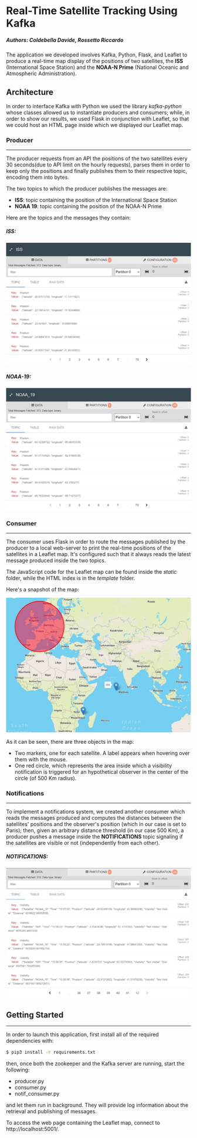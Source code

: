 # Real-Time Satellite Tracking Using Kafka

##### Authors: Coldebella Davide, Rossetto Riccardo

The application we developed involves Kafka, Python, Flask, and Leaflet to produce a real-time map display of the positions of two satellites, the **ISS** (International Space Station) and the **NOAA-N Prime** (National Oceanic and Atmospheric Administration). 

## Architecture

In order to interface Kafka with Python we used the library *kafka-python* whose classes allowed us to instantiate producers and consumers; while, in order to show our results, we used Flask in conjunction with Leaflet, so that we could host an HTML page inside which we displayed our Leaflet map.

### Producer

---

The producer requests from an API the positions of the two satellites every 30 seconds(due to API limit on the hourly requests), parses them in order to keep only the positions and finally publishes them to their respective topic, encoding them into bytes.

The two topics to which the producer publishes the messages are:

* **ISS**: topic containing the position of the International Space Station
* **NOAA 19**: topic containing the position of the NOAA-N Prime

Here are the topics and the messages they contain:

##### ISS:

![](https://github.com/RiccardoRossetto/kafka-satellite-tracking/blob/main/imgs/iss-topic.jpeg)

##### NOAA-19:

![](https://github.com/RiccardoRossetto/kafka-satellite-tracking/blob/main/imgs/noaa-topic.jpeg)

### Consumer

---

The consumer uses Flask in order to route the messages published by the producer to a local web-server to print the real-time positions of the satellites in a Leaflet map. It's configured such that it always reads the latest message produced inside the two topics.

The JavaScript code for the Leaflet map can be found inside the *static* folder, while the HTML index is in the *template* folder.

Here's a snapshot of the map:

![](https://github.com/RiccardoRossetto/kafka-satellite-tracking/blob/main/imgs/map.jpeg)

As it can be seen, there are three objects in the map:

* Two markers, one for each satellite. A label appears when hovering over them with the mouse.
* One red circle, which represents the area inside which a visibility notification is triggered for an hypothetical observer in the center of the circle (of 500 Km radius).

### Notifications

---

To implement a notifications system, we created another consumer which reads the messages produced and computes the distances between the satellites' positions and the observer's position (which in our case is set to Paris); then, given an arbitrary distance threshold (in our case 500 Km), a producer pushes a message inside the **NOTIFICATIONS** topic signaling if the satellites are visible or not (independently from each other).

##### NOTIFICATIONS:

![](https://github.com/RiccardoRossetto/kafka-satellite-tracking/blob/main/imgs/notif-topic.jpeg)

## Getting Started

---

In order to launch this application, first install all of the required dependencies with:

```bash
$ pip3 install -r requirements.txt
```

then, once both the zookeeper and the Kafka server are running, start the following:

* producer.py
* consumer.py
* notif_consumer.py

and let them run in background. They will provide log information about the retrieval and publishing of messages.

To access the web page containing the Leaflet map, connect to http://localhost:5001/.



